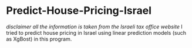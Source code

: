 ﻿# Predict-House-Pricing-Israel
*disclaimer all the information is taken from the Israeli tax office website*
I tried to predict house pricing in Israel using linear prediction models (such as XgBost) in this program.
